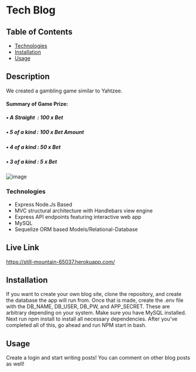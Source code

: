 
# Tech Blog

## Table of Contents

- [Technologies](#Technologies)
- [Installation](#installation)
- [Usage](#usage)

## Description
We created a gambling game similar to Yahtzee.
#### Summary of Game Prize:
##### &bull; A Straight&nbsp; :  100 x Bet
##### &bull; 5 of a kind : 100 x Bet Amount
##### &bull; 4 of a kind :  50 x Bet
##### &bull; 3 of a kind :   5 x Bet

![image](https://user-images.githubusercontent.com/22924230/162866331-9b432be4-f390-4e84-b559-b656b253cf33.png)

### Technologies
- Express Node.Js Based
- MVC structural architecture with Handlebars view engine
- Express API endpoints featuring interactive web app
- MySQL 
- Sequelize ORM based Models/Relational-Database

## Live Link
https://still-mountain-65037.herokuapp.com/

## Installation

If you want to create your own blog site, clone the repository, and create the database the app will run from. Once that is made, create the .env file with the DB_NAME, DB_USER, DB_PW, and APP_SECRET. These are arbitrary depending on your system. Make sure you have MySQL installed. Next run npm install to install all necessary dependencies. After you've completed all of this, go ahead and run NPM start in bash.

## Usage

Create a login and start writing posts! You can comment on other blog posts as well!




